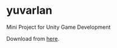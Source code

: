 # yuvarlan
Mini Project for Unity Game Development

Download from [here](https://github.com/enesdemirag/yuvarlan/releases).
